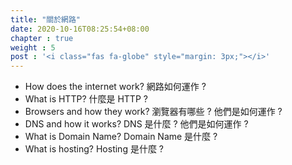 ```yaml
---
title: "關於網路"
date: 2020-10-16T08:25:54+08:00
chapter : true
weight : 5
post : '<i class="fas fa-globe" style="margin: 3px;"></i>'
---
```


* How does the internet work? 網路如何運作 ?
* What is HTTP? 什麼是 HTTP ?
* Browsers and how they work? 瀏覽器有哪些 ? 他們是如何運作 ?
* DNS and how it works? DNS 是什麼 ? 他們是如何運作 ?
* What is Domain Name? Domain Name 是什麼 ?
* What is hosting? Hosting 是什麼 ?